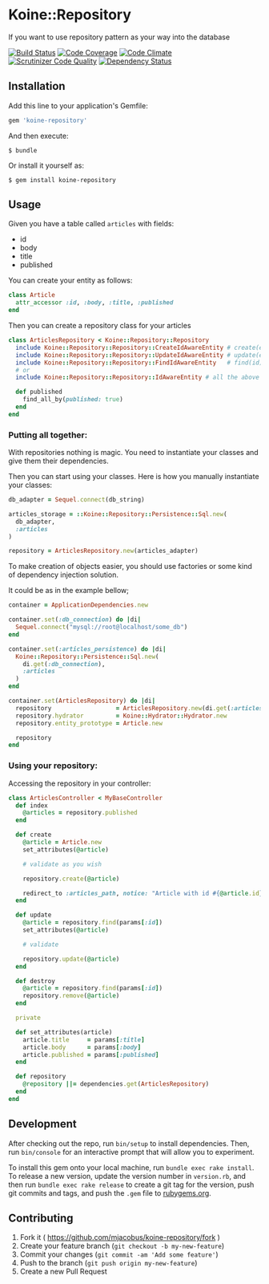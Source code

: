 # Koine::Repository

If you want to use repository pattern as your way into the database

[![Build Status](https://travis-ci.org/mjacobus/koine-repository.svg)](https://travis-ci.org/mjacobus/koine-repository)
[![Code Coverage](https://scrutinizer-ci.com/g/mjacobus/koine-repository/badges/coverage.png?b=master)](https://scrutinizer-ci.com/g/mjacobus/koine-repository/?branch=master)
[![Code Climate](https://codeclimate.com/github/mjacobus/koine-repository/badges/gpa.svg)](https://codeclimate.com/github/mjacobus/koine-repository)
[![Scrutinizer Code Quality](https://scrutinizer-ci.com/g/mjacobus/koine-repository/badges/quality-score.png?b=master)](https://scrutinizer-ci.com/g/mjacobus/koine-repository/?branch=master)
[![Dependency Status](https://gemnasium.com/mjacobus/koine-repository.svg)](https://gemnasium.com/mjacobus/koine-repository)

## Installation

Add this line to your application's Gemfile:

```ruby
gem 'koine-repository'
```

And then execute:

    $ bundle

Or install it yourself as:

    $ gem install koine-repository

## Usage

Given you have a table called ```articles``` with fields:

- id
- body
- title
- published

You can create your entity as follows:

```ruby
class Article
  attr_accessor :id, :body, :title, :published
end
```

Then you can create a repository class for your articles

```ruby
class ArticlesRepository < Koine::Repository::Repository
  include Koine::Repository::Repository::CreateIdAwareEntity # create(entity)
  include Koine::Repository::Repository::UpdateIdAwareEntity # update(entity)
  include Koine::Repository::Repository::FindIdAwareEntity   # find(id)
  # or
  include Koine::Repository::Repository::IdAwareEntity # all the above methods

  def published
    find_all_by(published: true)
  end
end
```

### Putting all together:

With repositories nothing is magic. You need to instantiate your classes and
give them their dependencies.

Then you can start using your classes. Here is how you manually instantiate your
classes:

```ruby
db_adapter = Sequel.connect(db_string)

articles_storage = ::Koine::Repository::Persistence::Sql.new(
  db_adapter,
  :articles
)

repository = ArticlesRepository.new(articles_adapter)
```

To make creation of objects easier, you should use factories or some kind
of dependency injection solution.

It could be as in the example bellow;

```ruby
container = ApplicationDependencies.new

container.set(:db_connection) do |di|
  Sequel.connect("mysql://root@localhost/some_db")
end

container.set(:articles_persistence) do |di|
  Koine::Repository::Persistence::Sql.new(
    di.get(:db_connection),
    :articles
  )
end

container.set(ArticlesRepository) do |di|
  repository                  = ArticlesRepository.new(di.get(:articles_persistence))
  repository.hydrator         = Koine::Hydrator::Hydrator.new
  repository.entity_prototype = Article.new

  repository
end
```

### Using your repository:

Accessing the repository in your controller:

```ruby
class ArticlesController < MyBaseController
  def index
    @articles = repository.published
  end

  def create
    @article = Article.new
    set_attributes(@article)

    # validate as you wish

    repository.create(@article)

    redirect_to :articles_path, notice: "Article with id #{@article.id} created"
  end

  def update
    @article = repository.find(params[:id])
    set_attributes(@article)

    # validate

    repository.update(@article)
  end

  def destroy
    @article = repository.find(params[:id])
    repository.remove(@article)
  end

  private

  def set_attributes(article)
    article.title     = params[:title]
    article.body      = params[:body]
    article.published = params[:published]
  end

  def repository
    @repository ||= dependencies.get(ArticlesRepository)
  end
end
```

## Development

After checking out the repo, run `bin/setup` to install dependencies. Then, run `bin/console` for an interactive prompt that will allow you to experiment.

To install this gem onto your local machine, run `bundle exec rake install`. To release a new version, update the version number in `version.rb`, and then run `bundle exec rake release` to create a git tag for the version, push git commits and tags, and push the `.gem` file to [rubygems.org](https://rubygems.org).

## Contributing

1. Fork it ( https://github.com/mjacobus/koine-repository/fork )
2. Create your feature branch (`git checkout -b my-new-feature`)
3. Commit your changes (`git commit -am 'Add some feature'`)
4. Push to the branch (`git push origin my-new-feature`)
5. Create a new Pull Request
